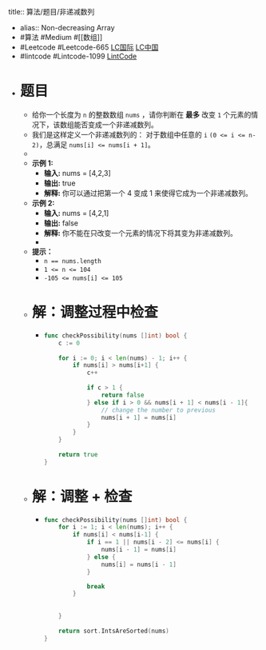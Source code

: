 title:: 算法/题目/非递减数列

- alias:: Non-decreasing Array
- #算法 #Medium #[[数组]]
- #Leetcode #Leetcode-665 [LC国际](https://leetcode.com/problems/non-decreasing-array/) [LC中国](https://leetcode-cn.com/problems/non-decreasing-array/)
- #lintcode #Lintcode-1099 [LintCode](https://www.lintcode.com/problem/1099/)
- # 题目
	- 给你一个长度为 `n` 的整数数组 `nums` ，请你判断在 **最多** 改变 `1` 个元素的情况下，该数组能否变成一个非递减数列。
	- 我们是这样定义一个非递减数列的： 对于数组中任意的 `i` `(0 <= i <= n-2)`，总满足 `nums[i] <= nums[i + 1]`。
	-
	- **示例 1:**
		- **输入:** nums = [4,2,3]
		- **输出:** true
		- **解释:** 你可以通过把第一个 4 变成 1 来使得它成为一个非递减数列。
	- **示例 2:**
		- **输入:** nums = [4,2,1]
		- **输出:** false
		- **解释:** 你不能在只改变一个元素的情况下将其变为非递减数列。
		-
	- **提示：**
	  		<meta charset="UTF-8" />
		- `n == nums.length`
		- `1 <= n <= 104`
		- `-105 <= nums[i] <= 105`
	- # 解：调整过程中检查
		- ```go
		  func checkPossibility(nums []int) bool {
		      c := 0
		      
		      for i := 0; i < len(nums) - 1; i++ {
		          if nums[i] > nums[i+1] {
		              c++
		              
		              if c > 1 {
		                  return false
		              } else if i > 0 && nums[i + 1] < nums[i - 1]{
		                  // change the number to previous
		                  nums[i + 1] = nums[i]
		              }
		          }
		      }
		      
		      return true
		  }
		  ```
	- # 解：调整 + 检查
		- ```go
		  func checkPossibility(nums []int) bool {
		      for i := 1; i < len(nums); i++ {
		          if nums[i] < nums[i-1] {
		              if i == 1 || nums[i - 2] <= nums[i] {
		                  nums[i - 1] = nums[i]
		              } else {
		                  nums[i] = nums[i - 1]
		              }
		  
		              break
		          }
		          
		          
		      }
		      
		      return sort.IntsAreSorted(nums)
		  }
		  ```